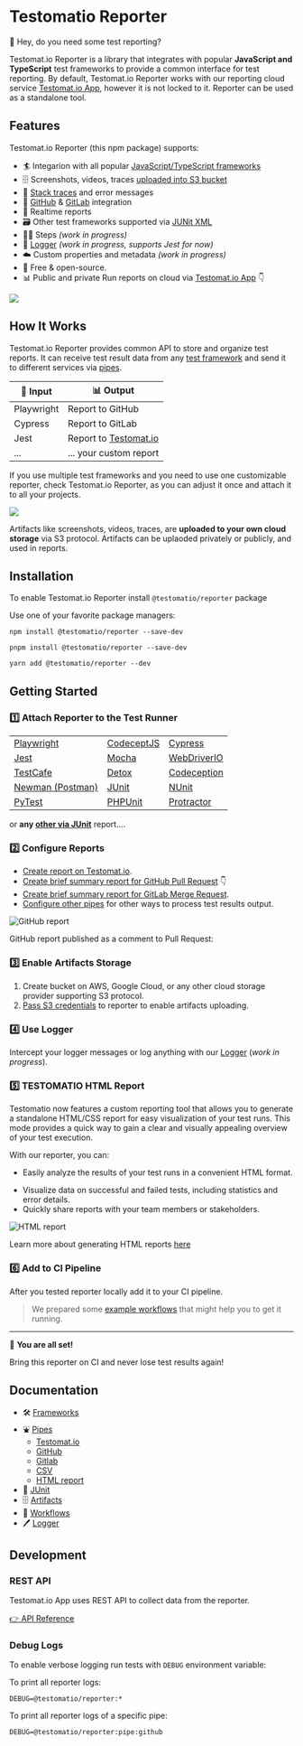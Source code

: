 # Testomatio Reporter

👋 Hey, do you need some test reporting?

Testomat.io Reporter is a library that integrates with popular **JavaScript and TypeScript** test frameworks to provide a common interface for test reporting. By default, Testomat.io Reporter works with our reporting cloud service [Testomat.io App](https://testomat.io), however it is not locked to it. Reporter can be used as a standalone tool.

## Features

Testomat.io Reporter (this npm package) supports:

- 🏄 Integarion with all popular [JavaScript/TypeScript frameworks](./docs/frameworks.md)
- 🗄️ Screenshots, videos, traces [uploaded into S3 bucket](./docs/artifacts.md)
- 🔎 [Stack traces](./docs/stacktrace.md) and error messages
- 🐙 [GitHub](./docs/pipes/github.md) & [GitLab](./docs/pipes/gitlab.md) integration
- 🚅 Realtime reports
- 🗃️ Other test frameworks supported via [JUNit XML](./docs/junit.md)
- 🚶‍♀️ Steps _(work in progress)_
- 📄 [Logger](./docs/logger.md) _(work in progress, supports Jest for now)_
- ☁️ Custom properties and metadata _(work in progress)_
- 💯 Free & open-source.
- 📊 Public and private Run reports on cloud via [Testomat.io App](https://testomat.io) 👇

![](./docs/images/app.png)

## How It Works

Testomat.io Reporter provides common API to store and organize test reports.
It can receive test result data from any [test framework](./docs/frameworks.md) and send it to different services via [pipes](./docs/pipes.md).

| 🌊 Input   | 📊 Output                                    |
| ---------- | -------------------------------------------- |
| Playwright | Report to GitHub                             |
| Cypress    | Report to GitLab                             |
| Jest       | Report to [Testomat.io](https://testomat.io) |
| ...        | ... your custom report                       |

If you use multiple test frameworks and you need to use one customizable reporter, check Testomat.io Reporter, as you can adjust it once and attach it to all your projects.

![](./docs/images/reporter-architecture.png)

Artifacts like screenshots, videos, traces, are **uploaded to your own cloud storage** via S3 protocol. Artifacts can be uplaoded privately or publicly, and used in reports.

## Installation

To enable Testomat.io Reporter install `@testomatio/reporter` package

Use one of your favorite package managers:

```
npm install @testomatio/reporter --save-dev
```

```
pnpm install @testomatio/reporter --save-dev
```

```
yarn add @testomatio/reporter --dev
```

## Getting Started

### 1️⃣ Attach Reporter to the Test Runner

|                                                 |                                               |                                                           |
| ----------------------------------------------- | --------------------------------------------- | --------------------------------------------------------- |
| [Playwright](./docs/frameworks.md#playwright)   | [CodeceptJS](./docs/frameworks.md#CodeceptJS) | [Cypress](./docs/frameworks.md#Cypress)                   |
| [Jest](./docs/frameworks.md#Jest)               | [Mocha](./docs/frameworks.md#Mocha)           | [WebDriverIO](./docs/frameworks.md#WebDriverIO)           |
| [TestCafe](./docs/frameworks.md#TestCafe)       | [Detox](./docs/frameworks.md#Detox)           | [Codeception](https://github.com/testomatio/php-reporter) |
| [Newman (Postman)](./docs/frameworks.md#Newman) | [JUnit](./docs/junit.md#junit)                | [NUnit](./docs/junit.md#nunit)                            |
| [PyTest](./docs/junit.md#pytest)                | [PHPUnit](./docs/junit.md#phpunit)            | [Protractor](./docs/frameworks.md#protractor)             |

or **any [other via JUnit](./docs/junit.md)** report....

### 2️⃣ Configure Reports

- [Create report on Testomat.io](./docs/pipes/testomatio.md).
- [Create brief summary report for GitHub Pull Request](./docs/pipes/github.md) 👇
- [Create brief summary report for GitLab Merge Request](./docs/pipes/gitlab.md).
- [Configure other pipes](./docs/pipes/md) for other ways to process test results output.

![GitHub report](./docs/pipes/images/github.png)

GitHub report published as a comment to Pull Request:

### 3️⃣ Enable Artifacts Storage

1. Create bucket on AWS, Google Cloud, or any other cloud storage provider supporting S3 protocol.
2. [Pass S3 credentials](./docs/artifacts.md) to reporter to enable artifacts uploading.

### 4️⃣ Use Logger

Intercept your logger messages or log anything with our [Logger](./docs/logger.md) (_work in progress_).

### 5️⃣ TESTOMATIO HTML Report

Testomatio now features a custom reporting tool that allows you to generate a standalone HTML/CSS report for easy visualization of your test runs. This mode provides a quick way to gain a clear and visually appealing overview of your test execution.

With our reporter, you can:

- Easily analyze the results of your test runs in a convenient HTML format.

* Visualize data on successful and failed tests, including statistics and error details.
* Quickly share reports with your team members or stakeholders.

![HTML report](./docs/images/html_reporter_example.gif)

Learn more about generating HTML reports [here](./docs/pipes/html.md)

### 6️⃣ Add to CI Pipeline

After you tested reporter locally add it to your CI pipeline.

> We prepared some [example workflows](./docs/workflows.md) that might help you to get it running.

---

🎉 **You are all set!**

Bring this reporter on CI and never lose test results again!

## Documentation

- 🛠️ [Frameworks](./docs/frameworks.md)
- ⛲ [Pipes](./docs/pipes.md)
  - [Testomat.io](./docs/pipes/testomatio.md)
  - [GitHub](./docs/pipes/github.md)
  - [Gitlab](./docs/pipes/gitlab.md)
  - [CSV](./docs/pipes/csv.md)
  - [HTML report](./docs/pipes/html.md)
- 📓 [JUnit](./docs/junit.md)
- 🗄️ [Artifacts](./docs/artifacts.md)
- 🔂 [Workflows](./docs/workflows.md)
- 🖊️ [Logger](./docs/logger.md)

## Development

### REST API

Testomat.io App uses REST API to collect data from the reporter.

[👉 API Reference](https://testomatio.github.io/reporter/)

### Debug Logs

To enable verbose logging run tests with `DEBUG` environment variable:

To print all reporter logs:

```
DEBUG=@testomatio/reporter:*
```

To print all reporter logs of a specific pipe:

```
DEBUG=@testomatio/reporter:pipe:github
```
